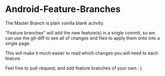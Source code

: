 # Android-Feature-Branches

The Master Branch is plain vanilla blank activity.

"Feature branches" will add the new feature(s) in a single commit, so we can use the git-diff to see all
of changes and files to apply them onto into a single page.

This will make it much easier to read which changes you will need to each feature.

Feel free to pull-request, and add feature branches of your own : )

